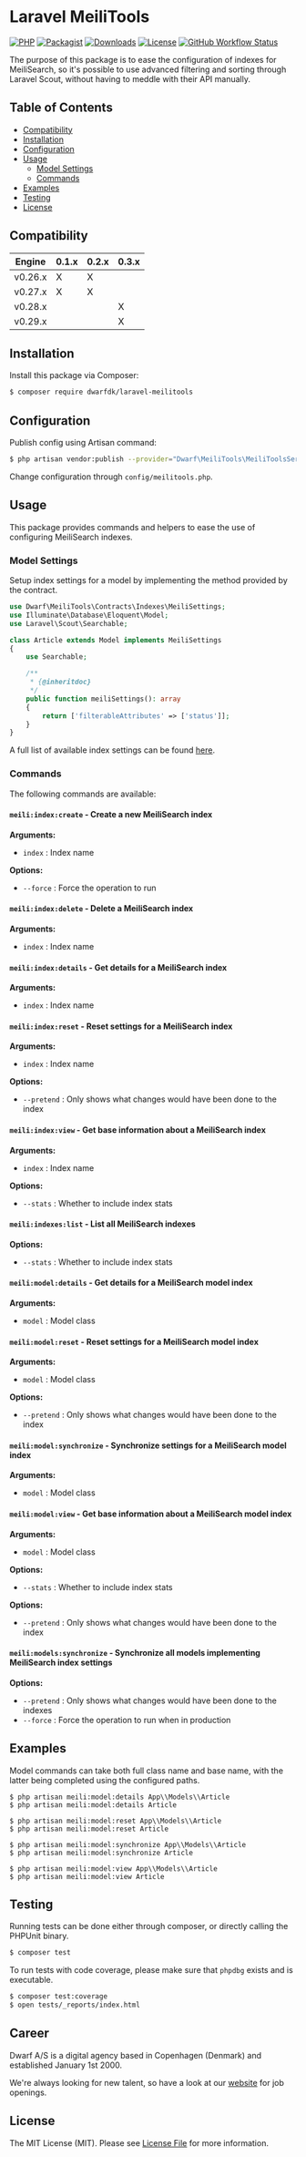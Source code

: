 # Laravel MeiliTools

[![PHP](https://img.shields.io/packagist/php-v/dwarfdk/laravel-meilitools.svg?style=flat-square)](https://packagist.org/packages/dwarfdk/laravel-meilitools)
[![Packagist](https://img.shields.io/packagist/v/dwarfdk/laravel-meilitools.svg?style=flat-square)](https://packagist.org/packages/dwarfdk/laravel-meilitools)
[![Downloads](https://img.shields.io/packagist/dt/dwarfdk/laravel-meilitools.svg?style=flat-square)](https://packagist.org/packages/dwarfdk/laravel-meilitools)
[![License](https://img.shields.io/github/license/dwarfhq/laravel-meilitools.svg?style=flat-square)](LICENSE)
[![GitHub Workflow Status](https://img.shields.io/github/workflow/status/dwarfhq/laravel-meilitools/Tests)](https://github.com/dwarfhq/laravel-meilitools/actions)

The purpose of this package is to ease the configuration of indexes for MeiliSearch, so it's possible to use advanced filtering and sorting through Laravel Scout, without having to meddle with their API manually.

## Table of Contents
- [Compatibility](#compatibility)
- [Installation](#installation)
- [Configuration](#configuration)
- [Usage](#usage)
    - [Model Settings](#model-settings)
    - [Commands](#commands)
- [Examples](#examples)
- [Testing](#testing)
- [License](#license)

## Compatibility
| Engine  | 0.1.x | 0.2.x | 0.3.x |
|---------|-------|-------|-------|
| v0.26.x |   X   |   X   |       |
| v0.27.x |   X   |   X   |       |
| v0.28.x |       |       |   X   |
| v0.29.x |       |       |   X   |

## Installation
Install this package via Composer:
```bash
$ composer require dwarfdk/laravel-meilitools
```

## Configuration
Publish config using Artisan command:
```bash
$ php artisan vendor:publish --provider="Dwarf\MeiliTools\MeiliToolsServiceProvider"
```
Change configuration through `config/meilitools.php`.

## Usage
This package provides commands and helpers to ease the use of configuring MeiliSearch indexes.

### Model Settings
Setup index settings for a model by implementing the method provided by the contract.
```php
use Dwarf\MeiliTools\Contracts\Indexes\MeiliSettings;
use Illuminate\Database\Eloquent\Model;
use Laravel\Scout\Searchable;

class Article extends Model implements MeiliSettings
{
    use Searchable;

    /**
     * {@inheritdoc}
     */
    public function meiliSettings(): array
    {
        return ['filterableAttributes' => ['status']];
    }
}
```
A full list of available index settings can be found [here](https://docs.meilisearch.com/learn/configuration/settings.html).

### Commands
The following commands are available:

#### `meili:index:create` - Create a new MeiliSearch index
**Arguments:**
- `index` : Index name

**Options:**
- `--force` : Force the operation to run

#### `meili:index:delete` - Delete a MeiliSearch index
**Arguments:**
- `index` : Index name

#### `meili:index:details` - Get details for a MeiliSearch index
**Arguments:**
- `index` : Index name

#### `meili:index:reset` - Reset settings for a MeiliSearch index
**Arguments:**
- `index` : Index name

**Options:**
- `--pretend` : Only shows what changes would have been done to the index

#### `meili:index:view` - Get base information about a MeiliSearch index
**Arguments:**
- `index` : Index name

**Options:**
- `--stats` : Whether to include index stats

#### `meili:indexes:list` - List all MeiliSearch indexes
**Options:**
- `--stats` : Whether to include index stats

#### `meili:model:details` - Get details for a MeiliSearch model index
**Arguments:**
- `model` : Model class

#### `meili:model:reset` - Reset settings for a MeiliSearch model index
**Arguments:**
- `model` : Model class

**Options:**
- `--pretend` : Only shows what changes would have been done to the index

#### `meili:model:synchronize` - Synchronize settings for a MeiliSearch model index
**Arguments:**
- `model` : Model class

#### `meili:model:view` - Get base information about a MeiliSearch model index
**Arguments:**
- `model` : Model class

**Options:**
- `--stats` : Whether to include index stats

**Options:**
- `--pretend` : Only shows what changes would have been done to the index

#### `meili:models:synchronize` - Synchronize all models implementing MeiliSearch index settings
**Options:**
- `--pretend` : Only shows what changes would have been done to the indexes
- `--force` : Force the operation to run when in production

## Examples
Model commands can take both full class name and base name, with the latter being completed using the configured paths.
```
$ php artisan meili:model:details App\\Models\\Article
$ php artisan meili:model:details Article

$ php artisan meili:model:reset App\\Models\\Article
$ php artisan meili:model:reset Article

$ php artisan meili:model:synchronize App\\Models\\Article
$ php artisan meili:model:synchronize Article

$ php artisan meili:model:view App\\Models\\Article
$ php artisan meili:model:view Article
```

## Testing
Running tests can be done either through composer, or directly calling the PHPUnit binary.
```bash
$ composer test
```
To run tests with code coverage, please make sure that `phpdbg` exists and is executable.
```bash
$ composer test:coverage
$ open tests/_reports/index.html
```

## Career

Dwarf A/S is a digital agency based in Copenhagen (Denmark) and established January 1st 2000.

We're always looking for new talent, so have a look at our [website](https://dwarf.dk/career/php-developer) for job openings.

## License
The MIT License (MIT). Please see [License File](LICENSE) for more information.
